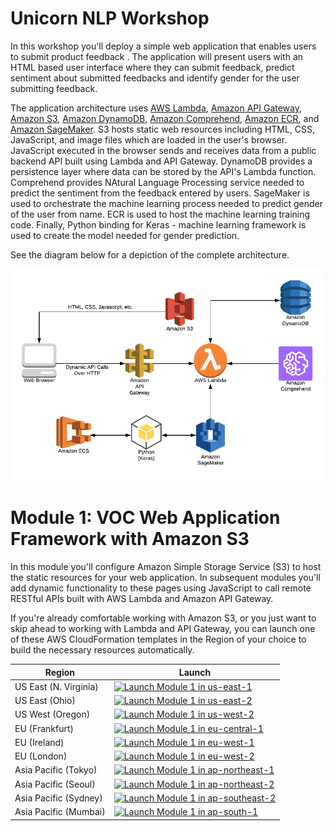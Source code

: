# Unicorn NLP Workshop

In this workshop you'll deploy a simple web application that enables users to submit product feedback . The application will present users with an HTML based user interface where they can submit feedback, predict sentiment about submitted feedbacks and identify gender for the user submitting feedback.

The application architecture uses [AWS Lambda](https://aws.amazon.com/lambda/), [Amazon API Gateway](https://aws.amazon.com/api-gateway/), [Amazon S3](https://aws.amazon.com/s3/), [Amazon DynamoDB](https://aws.amazon.com/dynamodb/), [Amazon Comprehend](https://aws.amazon.com/comprehend/), [Amazon ECR](https://aws.amazon.com/ecr/), and [Amazon SageMaker](https://aws.amazon.com/sagemaker/). S3 hosts static web resources including HTML, CSS, JavaScript, and image files which are loaded in the user's browser. JavaScript executed in the browser sends and receives data from a public backend API built using Lambda and API Gateway. DynamoDB provides a  persistence layer where data can be stored by the API's Lambda function. Comprehend provides NAtural Language Processing service needed to predict the sentiment from the feedback entered by users. SageMaker is used to orchestrate the machine learning process needed to predict gender of the user from name. ECR is used to host the machine learning training code. Finally, Python binding for Keras - machine learning framework is used to create the model needed for gender prediction.

See the diagram below for a depiction of the complete architecture.

![Unicorn ML Application Architecture](images/unicornml-complete-architecture.png)

# Module 1: VOC Web Application Framework with Amazon S3

In this module you'll configure Amazon Simple Storage Service (S3) to host the static resources for your web application. In subsequent modules you'll add dynamic functionality to these pages using JavaScript to call remote RESTful APIs built with AWS Lambda and Amazon API Gateway.

If you're already comfortable working with Amazon S3, or you just want to skip ahead to working with Lambda and API Gateway, you can launch one of these AWS CloudFormation templates in the Region of your choice to build the necessary resources automatically.

Region| Launch
------|-----
US East (N. Virginia) | [![Launch Module 1 in us-east-1](http://docs.aws.amazon.com/AWSCloudFormation/latest/UserGuide/images/cloudformation-launch-stack-button.png)](https://console.aws.amazon.com/cloudformation/home?region=us-east-1#/stacks/new?stackName=nlp-workshop-voc-webapp&templateURL=https://s3.amazonaws.com/nlp-workshop/templates/voc-webapp.json)
US East (Ohio) | [![Launch Module 1 in us-east-2](http://docs.aws.amazon.com/AWSCloudFormation/latest/UserGuide/images/cloudformation-launch-stack-button.png)](https://console.aws.amazon.com/cloudformation/home?region=us-east-2#/stacks/new?stackName=nlp-workshop-voc-webapp&templateURL=https://s3.amazonaws.com/nlp-workshop/templates/voc-webapp.json)
US West (Oregon) | [![Launch Module 1 in us-west-2](http://docs.aws.amazon.com/AWSCloudFormation/latest/UserGuide/images/cloudformation-launch-stack-button.png)](https://console.aws.amazon.com/cloudformation/home?region=us-west-2#/stacks/new?stackName=nlp-workshop-voc-webapp&templateURL=https://s3.amazonaws.com/nlp-workshop/templates/voc-webapp.json)
EU (Frankfurt) | [![Launch Module 1 in eu-central-1](http://docs.aws.amazon.com/AWSCloudFormation/latest/UserGuide/images/cloudformation-launch-stack-button.png)](https://console.aws.amazon.com/cloudformation/home?region=eu-central-1#/stacks/new?stackName=nlp-workshop-voc-webapp&templateURL=https://s3.amazonaws.com/nlp-workshop/templates/voc-webapp.json)
EU (Ireland) | [![Launch Module 1 in eu-west-1](http://docs.aws.amazon.com/AWSCloudFormation/latest/UserGuide/images/cloudformation-launch-stack-button.png)](https://console.aws.amazon.com/cloudformation/home?region=eu-west-1#/stacks/new?stackName=nlp-workshop-voc-webapp&templateURL=https://s3.amazonaws.com/nlp-workshop/templates/voc-webapp.json)
EU (London) | [![Launch Module 1 in eu-west-2](http://docs.aws.amazon.com/AWSCloudFormation/latest/UserGuide/images/cloudformation-launch-stack-button.png)](https://console.aws.amazon.com/cloudformation/home?region=eu-west-2#/stacks/new?stackName=nlp-workshop-voc-webapp&templateURL=https://s3.amazonaws.com/nlp-workshop/templates/voc-webapp.json)
Asia Pacific (Tokyo) | [![Launch Module 1 in ap-northeast-1](http://docs.aws.amazon.com/AWSCloudFormation/latest/UserGuide/images/cloudformation-launch-stack-button.png)](https://console.aws.amazon.com/cloudformation/home?region=ap-northeast-1#/stacks/new?stackName=nlp-workshop-voc-webapp&templateURL=https://s3.amazonaws.com/nlp-workshop/templates/voc-webapp.json)
Asia Pacific (Seoul) | [![Launch Module 1 in ap-northeast-2](http://docs.aws.amazon.com/AWSCloudFormation/latest/UserGuide/images/cloudformation-launch-stack-button.png)](https://console.aws.amazon.com/cloudformation/home?region=ap-northeast-2#/stacks/new?stackName=nlp-workshop-voc-webapp&templateURL=https://s3.amazonaws.com/nlp-workshop/templates/voc-webapp.json)
Asia Pacific (Sydney) | [![Launch Module 1 in ap-southeast-2](http://docs.aws.amazon.com/AWSCloudFormation/latest/UserGuide/images/cloudformation-launch-stack-button.png)](https://console.aws.amazon.com/cloudformation/home?region=ap-southeast-2#/stacks/new?stackName=nlp-workshop-voc-webapp&templateURL=https://s3.amazonaws.com/nlp-workshop/templates/voc-webapp.json)
Asia Pacific (Mumbai) | [![Launch Module 1 in ap-south-1](http://docs.aws.amazon.com/AWSCloudFormation/latest/UserGuide/images/cloudformation-launch-stack-button.png)](https://console.aws.amazon.com/cloudformation/home?region=ap-south-1#/stacks/new?stackName=nlp-workshop-voc-webapp&templateURL=https://s3.amazonaws.com/nlp-workshop/templates/voc-webapp.json)


